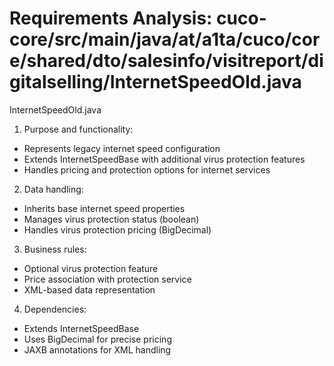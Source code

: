 # Requirements Analysis: cuco-core/src/main/java/at/a1ta/cuco/core/shared/dto/salesinfo/visitreport/digitalselling/InternetSpeedOld.java

InternetSpeedOld.java
1. Purpose and functionality:
- Represents legacy internet speed configuration
- Extends InternetSpeedBase with additional virus protection features
- Handles pricing and protection options for internet services

2. Data handling:
- Inherits base internet speed properties
- Manages virus protection status (boolean)
- Handles virus protection pricing (BigDecimal)

3. Business rules:
- Optional virus protection feature
- Price association with protection service
- XML-based data representation

4. Dependencies:
- Extends InternetSpeedBase
- Uses BigDecimal for precise pricing
- JAXB annotations for XML handling